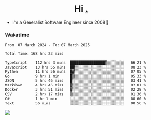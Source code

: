 <h1 align="center">Hi <a href="https://www.hackerrank.com/erasmosaraujo">.</a></h1>
 
- I'm a Generalist Software Engineer  since 2008 🚀
<!--  
<p align="left">
  <a href="https://github.com/erasmosoares/github-readme-stats">
    <img
      align="center"
      src="https://github-readme-stats.vercel.app/api/top-langs/?username=erasmosoares&theme=radical&layout=compact"
    />
  </a>
  <a href="https://github.com/erasmosoares/github-readme-stats">
    [![Harlok's WakaTime stats](https://github-readme-stats.vercel.app/api/wakatime?username=ffflabs)](https://github.com/anuraghazra/github-readme-stats)
  </a>
</p>

<!--
 ### Repo 
 
<p align="left">
 <a href="https://github.com/erasmosoares/github-readme-stats">
    <img
      align="center"
      height="165"
      src="https://github-readme-stats.vercel.app/api/pin?username=erasmosoares&repo=sample-node&title_color=fff&icon_color=f9f9f9&text_color=9f9f9f&bg_color=151515"
    />
  </a>
  <a href="https://github.com/erasmosoares/github-readme-stats">
    <img
      align="center"
      height="165"
      src="https://github-readme-stats.vercel.app/api/pin?username=erasmosoares&repo=sample-node&title_color=fff&icon_color=f9f9f9&text_color=9f9f9f&bg_color=151515"
    />
  </a>
</p>
-->

 ### Wakatime 

<!--START_SECTION:waka-->

```txt
From: 07 March 2024 - To: 07 March 2025

Total Time: 168 hrs 23 mins

TypeScript    112 hrs 3 mins  ████████████████▓░░░░░░░░   66.21 %
JavaScript    13 hrs 55 mins  ██░░░░░░░░░░░░░░░░░░░░░░░   08.23 %
Python        11 hrs 56 mins  █▓░░░░░░░░░░░░░░░░░░░░░░░   07.05 %
Go            9 hrs 1 min     █▒░░░░░░░░░░░░░░░░░░░░░░░   05.33 %
JSON          5 hrs 46 mins   █░░░░░░░░░░░░░░░░░░░░░░░░   03.41 %
Markdown      4 hrs 45 mins   ▓░░░░░░░░░░░░░░░░░░░░░░░░   02.81 %
Docker        3 hrs 51 mins   ▓░░░░░░░░░░░░░░░░░░░░░░░░   02.28 %
CSV           2 hrs 17 mins   ▒░░░░░░░░░░░░░░░░░░░░░░░░   01.36 %
C#            1 hr 1 min      ░░░░░░░░░░░░░░░░░░░░░░░░░   00.60 %
Text          56 mins         ░░░░░░░░░░░░░░░░░░░░░░░░░   00.56 %
```

<!--END_SECTION:waka-->

![](https://komarev.com/ghpvc/?username=erasmosoares&color=brightgreen)
